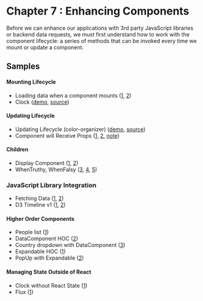 Chapter 7 : Enhancing Components
==================
Before we can enhance our applications with 3rd party JavaScript libraries or backend data requests, we must
first understand how to work with the component lifecycle: a series of methods that can be invoked every time we
mount or update a component.

Samples
--------

#### Mounting Lifecycle

* Loading data when a component mounts ([1](http://jsbin.com/bameba/1/edit?js,console),
[2](http://jsbin.com/bameba/2/edit?js,output))
* Clock ([demo](https://rawgit.com/MoonHighway/learning-react/master/chapter-07/mounting-lifecycle-clock/dist/index.html),
[source](https://github.com/MoonHighway/learning-react/blob/master/chapter-07/mounting-lifecycle-clock))

#### Updating Lifecycle

* Updating Lifecycle (color-organizer) ([demo](https://rawgit.com/MoonHighway/learning-react/master/chapter-07/color-organizer/dist/index.html),
[source](https://github.com/MoonHighway/learning-react/blob/master/chapter-07/color-organizer))
* Component will Receive Props ([1](http://jsbin.com/nuwaje/1/edit?js,output),
[2](http://jsbin.com/nuwaje/2/edit?js,output),
[note](http://jsbin.com/gacuba/1/edit?js,output))

#### Children

* Display Component ([1](http://jsbin.com/goraje/1/edit?js,output),
[2](http://jsbin.com/goraje/2/edit?js,console))
* WhenTruthy, WhenFalsy ([3](http://jsbin.com/goraje/3/edit?js,output),
[4](http://jsbin.com/goraje/4/edit?js,output),
[5](http://jsbin.com/goraje/5/edit?js,console))

### JavaScript Library Integration

* Fetching Data ([1](http://jsbin.com/yefuya/1/edit?js,output),
[2](http://jsbin.com/yefuya/2/edit?js,output))
* D3 Timeline v1 ([1](http://jsbin.com/hakono/1/edit?js,output),
[2](http://jsbin.com/hakono/2/edit?js,output))

#### Higher Order Components

* People list ([1](http://jsbin.com/vexidu/1/edit?js,output))
* DataComponent HOC ([2](http://jsbin.com/vexidu/2/edit?js,output))
* Country dropdown with DataComponent ([3](http://jsbin.com/vexidu/3/edit?js,output))
* Expandable HOC ([1](http://jsbin.com/medari/1/edit?js,output))
* PopUp with Expandable ([2](http://jsbin.com/medari/2/edit?js,output))

#### Managing State Outside of React

* Clock without React State ([1](http://jsbin.com/zepusi/1/edit?js,output))
* Flux ([1](http://jsbin.com/fizocij/1/edit?js,console,output))
